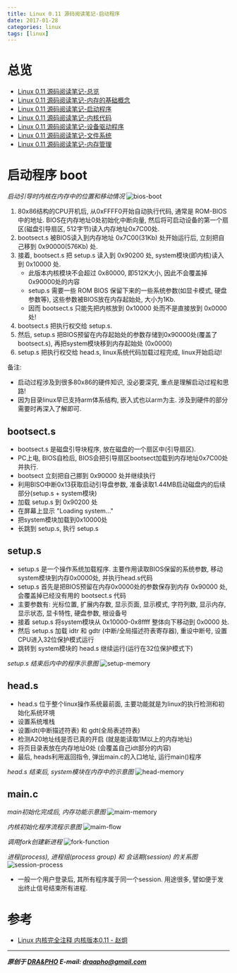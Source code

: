 ```yaml
---
title: Linux 0.11 源码阅读笔记-启动程序
date: 2017-01-28
categories: linux
tags: [linux]
---
```


# 总览

- [Linux 0.11 源码阅读笔记-总览](https://draapho.github.io/2017/01/23/1704-linux-source/)
- [Linux 0.11 源码阅读笔记-内存的基础概念](https://draapho.github.io/2017/01/26/1704-linux-source1/)
- [Linux 0.11 源码阅读笔记-启动程序](https://draapho.github.io/2017/01/28/1704-linux-source2/)
- [Linux 0.11 源码阅读笔记-内核代码](https://draapho.github.io/2017/01/31/1704-linux-source3/)
- [Linux 0.11 源码阅读笔记-设备驱动程序](https://draapho.github.io/2017/02/01/1704-linux-source4/)
- [Linux 0.11 源码阅读笔记-文件系统](https://draapho.github.io/2017/02/13/1704-linux-source5/)
- [Linux 0.11 源码阅读笔记-内存管理](https://draapho.github.io/2017/02/15/1704-linux-source6/)



# 启动程序 boot

*启动引导时内核在内存中的位置和移动情况*
![bios-boot](https://draapho.github.io/images/1704/2-bios-boot.jpg)

1. 80x86结构的CPU开机后, 从0xFFFF0开始自动执行代码, 通常是 ROM-BIOS中的地址.
   BIOS在内存地址0处初始化中断向量, 然后将可启动设备的第一个扇区(磁盘引导扇区, 512字节)读入内存地址0x7C00处.
2. bootsect.s 被BIOS读入到内存地址 0x7C00(31Kb) 处开始运行后, 立刻把自己移到 0x90000(576Kb) 处.
3. 接着, bootsect.s 把 setup.s 读入到 0x90200 处, system模块(即内核)读入到 0x10000 处.
   - 此版本内核模块不会超过 0x80000, 即512K大小, 因此不会覆盖掉0x90000处的内容
   - setup.s 需要一些 ROM BIOS 保留下来的一些系统参数(如显卡模式, 硬盘参数等), 这些参数被BIOS放在内存起始处, 大小为1Kb.
   - 因而 bootsect.s 只能先把内核放到 0x10000 处而不是直接放到 0x0000 处!
4. bootsect.s 把执行权交给 setup.s.
5. 然后, setup.s 把BIOS预留在内存起始处的参数存储到0x90000处(覆盖了bootsect.s), 再把system模块移到内存起始处 (0x0000)
6. setup.s 把执行权交给 head.s, linux系统代码加载过程完成, linux开始启动!

备注:
- 启动过程涉及到很多80x86的硬件知识, 没必要深究, 重点是理解启动过程和思路!
- 因为目录linux早已支持arm体系结构, 嵌入式也以arm为主. 涉及到硬件的部分需要时再深入了解即可.

## bootsect.s
- bootsect.s 是磁盘引导块程序, 放在磁盘的一个扇区中(引导扇区).
- PC上电, BIOS自检后, BIOS会把引导扇区bootsect加载到内存地址0x7C00处并执行.
- bootsect 立刻把自己挪到 0x90000 处并继续执行
- 利用BISO中断0x13获取启动引导盘参数, 准备读取1.44MB启动磁盘内的后续部分(setup.s + system模块)
- 加载 setup.s 到 0x90200 处
- 在屏幕上显示 "Loading system..."
- 把system模块加载到0x10000处
- 长跳到 setup.s, 执行 setup.s

## setup.s
- setup.s 是一个操作系统加载程序. 主要作用读取BIOS保留的系统参数, 移动system模块到内存0x0000处, 并执行head.s代码
- setup.s 首先是把BIOS预留在内存0x0000处的参数保存到内存 0x90000 处, 会覆盖掉已经没有用的 bootsect.s 代码
- 主要参数有: 光标位置, 扩展内存数, 显示页面, 显示模式, 字符列数, 显示内存, 显示状态, 显卡特性, 硬盘参数, 根设备号
- 接着 setup.s 将system模块从 0x10000-0x8ffff 整体向下移动到 0x0000 处.
- 然后 setup.s 加载 idtr 和 gdtr (中断/全局描述符表寄存器), 重设中断号, 设置CPU进入32位保护模式运行
- 跳转到 system模块的 head.s 继续运行(运行在32位保护模式下)

*setup.s 结束后内中的程序示意图*
![setup-memory](https://draapho.github.io/images/1704/2-setup-memory.jpg)

## head.s
- head.s 位于整个linux操作系统最前面, 主要功能就是为linux的执行检测和初始化系统环境
- 设置系统堆栈
- 设置idt(中断描述符表) 和 gdt(全局表述符表)
- 检测A20地址线是否已真的开启 (就是能读取1M以上的内存地址)
- 将页目录表放在内存地址0处 (会覆盖自己idt部分的内容)
- 最后, heads利用返回指令, 弹出main.c的入口地址, 运行main()程序

*head.s 结束后, system模块在内存中的示意图*
![head-memory](https://draapho.github.io/images/1704/2-head-memory.jpg)

## main.c

*main初始化完成后, 内存功能示意图*
![maim-memory](https://draapho.github.io/images/1704/2-main-memory.jpg)

*内核初始化程序流程示意图*
![maim-flow](https://draapho.github.io/images/1704/2-main-flow.jpg)

*调用fork创建新进程*
![fork-function](https://draapho.github.io/images/1704/2-fork-function.jpg)

*进程(process), 进程组(process group) 和 会话期(session) 的关系图*
![session-process](https://draapho.github.io/images/1704/2-session-process.jpg)

- 一般一个用户登录后, 其所有程序属于同一个session. 用途很多, 譬如便于发出终止信号结束所有进程.



# 参考

- [Linux 内核完全注释 内核版本0.11 - 赵炯](http://oldlinux.org/download/clk011c-3.0-toc.pdf)


----------

***原创于 [DRA&PHO](https://draapho.github.io/) E-mail: draapho@gmail.com***